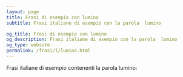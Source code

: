```yaml
---
layout: page
title: Frasi di esempio con lumino 
subtitle: Frasi italiane di esempio con la parola  lumino

og_title: Frasi di esempio con lumino 
og_description: Frasi italiane di esempio con la parola  lumino
og_type: website
permalink: /frasi/l/lumino.html
---
```


Frasi italiane di esempio contenenti la parola lumino:


